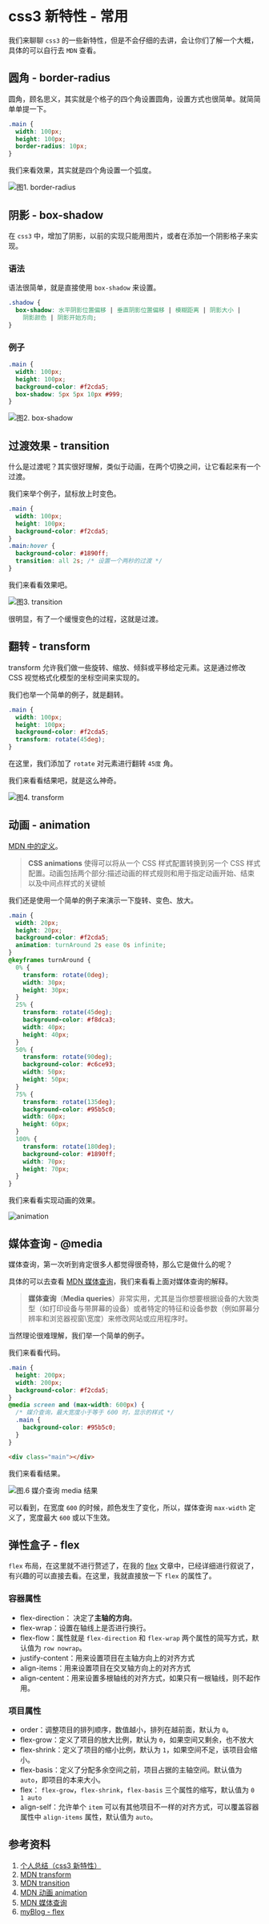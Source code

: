 # css3 新特性 - 常用

我们来聊聊 `css3` 的一些新特性，但是不会仔细的去讲，会让你们了解一个大概，具体的可以自行去 `MDN` 查看。

## 圆角 - border-radius

圆角，顾名思义，其实就是个格子的四个角设置圆角，设置方式也很简单。就简简单单提一下。
```css
.main {
  width: 100px;
  height: 100px;
  border-radius: 10px;
}
```

我们来看效果，其实就是四个角设置一个弧度。

![图1. border-radius](https://raw.githubusercontent.com/hzzzzzzzq/Blog/feat-picture/asseats/images/html/image-20220115143358046.png)

## 阴影 - box-shadow

在 `css3` 中，增加了阴影，以前的实现只能用图片，或者在添加一个阴影格子来实现。

### 语法

语法很简单，就是直接使用 `box-shadow` 来设置。

```css
.shadow {
  box-shadow: 水平阴影位置偏移 | 垂直阴影位置偏移 | 模糊距离 | 阴影大小 |
    阴影颜色 | 阴影开始方向;
}
```

### 例子

```css
.main {
  width: 100px;
  height: 100px;
  background-color: #f2cda5;
  box-shadow: 5px 5px 10px #999;
}
```

![图2. box-shadow](https://raw.githubusercontent.com/hzzzzzzzq/Blog/feat-picture/asseats/images/html/image-20220115144035655.png)

## 过渡效果 - transition

什么是过渡呢？其实很好理解，类似于动画，在两个切换之间，让它看起来有一个过渡。

我们来举个例子，鼠标放上时变色。

```css
.main {
  width: 100px;
  height: 100px;
  background-color: #f2cda5;
}
.main:hover {
  background-color: #1890ff;
  transition: all 2s; /* 设置一个两秒的过渡 */
}
```

我们来看看效果吧。

![图3. transition](https://raw.githubusercontent.com/hzzzzzzzq/Blog/feat-picture/asseats/images/html/%E5%B1%8F%E5%B9%95%E5%BD%95%E5%88%B62022-01-15%20%E4%B8%8B%E5%8D%883.gif)

很明显，有了一个缓慢变色的过程，这就是过渡。

## 翻转 - transform

transform 允许我们做一些旋转、缩放、倾斜或平移给定元素。这是通过修改 CSS 视觉格式化模型的坐标空间来实现的。

我们也举一个简单的例子，就是翻转。

```css
.main {
  width: 100px;
  height: 100px;
  background-color: #f2cda5;
  transform: rotate(45deg);
}
```

在这里，我们添加了 `rotate` 对元素进行翻转 `45度` 角。

我们来看看结果吧，就是这么神奇。

![图4. transform](https://raw.githubusercontent.com/hzzzzzzzq/Blog/feat-picture/asseats/images/html/image-20220115151143676.png)

## 动画 - animation

[MDN 中的定义](https://developer.mozilla.org/zh-CN/docs/Web/CSS/CSS_Animations/Using_CSS_animations)。

> **CSS animations** 使得可以将从一个 CSS 样式配置转换到另一个 CSS 样式配置。动画包括两个部分:描述动画的样式规则和用于指定动画开始、结束以及中间点样式的关键帧

我们还是使用一个简单的例子来演示一下旋转、变色、放大。

```css
.main {
  width: 20px;
  height: 20px;
  background-color: #f2cda5;
  animation: turnAround 2s ease 0s infinite;
}
@keyframes turnAround {
  0% {
    transform: rotate(0deg);
    width: 30px;
    height: 30px;
  }
  25% {
    transform: rotate(45deg);
    background-color: #f8dca3;
    width: 40px;
    height: 40px;
  }
  50% {
    transform: rotate(90deg);
    background-color: #c6ce93;
    width: 50px;
    height: 50px;
  }
  75% {
    transform: rotate(135deg);
    background-color: #95b5c0;
    width: 60px;
    height: 60px;
  }
  100% {
    transform: rotate(180deg);
    background-color: #1890ff;
    width: 70px;
    height: 70px;
  }
}
```

我们来看看实现动画的效果。

![animation](https://raw.githubusercontent.com/hzzzzzzzq/Blog/feat-picture/asseats/images/html/%E5%B1%8F%E5%B9%95%E5%BD%95%E5%88%B62022-01-15%20%E4%B8%8B%E5%8D%883%20(1).gif)

## 媒体查询 - @media

媒体查询，第一次听到肯定很多人都觉得很奇特，那么它是做什么的呢？

具体的可以去查看 [MDN 媒体查询](https://developer.mozilla.org/zh-CN/docs/Web/CSS/Media_Queries/Using_media_queries)，我们来看看上面对媒体查询的解释。

> **媒体查询**（**Media queries**）非常实用，尤其是当你想要根据设备的大致类型（如打印设备与带屏幕的设备）或者特定的特征和设备参数（例如屏幕分辨率和浏览器视窗\宽度）来修改网站或应用程序时。

当然理论很难理解，我们举一个简单的例子。

我们来看看代码。

```css
.main {
  height: 200px;
  width: 200px;
  background-color: #f2cda5;
}
@media screen and (max-width: 600px) {
  /* 媒介查询，最大宽度小于等于 600 时，显示的样式 */
  .main {
    background-color: #95b5c0;
  }
}
```

```html
<div class="main"></div>
```

我们来看看结果。

![图.6 媒介查询 media 结果](https://raw.githubusercontent.com/hzzzzzzzq/Blog/feat-picture/asseats/images/html/%E5%B1%8F%E5%B9%95%E5%BD%95%E5%88%B62022-01-15%20%E4%B8%8B%E5%8D%882.gif)

可以看到，在宽度 `600` 的时候，颜色发生了变化，所以，媒体查询 `max-width` 定义了，宽度最大 `600` 或以下生效。

## 弹性盒子 - flex

`flex` 布局，在这里就不进行赘述了，在我的 [flex](https://github.com/hzzzzzzzq/Blog/issues/28) 文章中，已经详细进行叙说了，有兴趣的可以直接去看。在这里，我就直接放一下 `flex` 的属性了。

### 容器属性

- flex-direction： 决定了**主轴的方向**。
- flex-wrap：设置在轴线上是否进行换行。
- flex-flow：属性就是 `flex-direction` 和 `flex-wrap` 两个属性的简写方式，默认值为 `row nowrap`。
- justify-content：用来设置项目在主轴方向上的对齐方式
- align-items：用来设置项目在交叉轴方向上的对齐方式
- align-centent：用来设置多根轴线的对齐方式，如果只有一根轴线，则不起作用。

### 项目属性

- order：调整项目的排列顺序，数值越小，排列在越前面，默认为 `0`。
- flex-grow：定义了项目的放大比例，默认为 `0`，如果空间又剩余，也不放大
- flex-shrink：定义了项目的缩小比例，默认为 `1`，如果空间不足，该项目会缩小。
- flex-basis：定义了分配多余空间之前，项目占据的主轴空间。默认值为 `auto`，即项目的本来大小。
- flex： `flex-grow`，`flex-shrink`，`flex-basis` 三个属性的缩写，默认值为 `0 1 auto`
- align-self：允许单个 `item` 可以有其他项目不一样的对齐方式，可以覆盖容器属性中 `align-items` 属性，默认值为 `auto`。

## 参考资料

1. [个人总结（css3 新特性）](https://segmentfault.com/a/1190000010780991)
2. [MDN transform](https://developer.mozilla.org/zh-CN/docs/Web/CSS/transform)
3. [MDN transition](https://developer.mozilla.org/zh-CN/docs/Web/CSS/transition)
4. [MDN 动画 animation](https://developer.mozilla.org/zh-CN/docs/Web/CSS/CSS_Animations/Using_CSS_animations)
5. [MDN 媒体查询](https://developer.mozilla.org/zh-CN/docs/Web/CSS/Media_Queries/Using_media_queries)
6. [myBlog - flex](https://github.com/hzzzzzzzq/Blog/issues/28)
